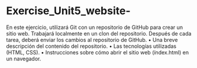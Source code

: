 # Exercise_Unit5_website-
En este ejercicio, utilizará Git con un repositorio de GitHub para crear un sitio web. Trabajará localmente en un clon del repositorio. Después de cada tarea, deberá enviar los cambios al repositorio de GitHub.
•	Una breve descripción del contenido del repositorio.
•	Las tecnologías utilizadas (HTML, CSS).
•	Instrucciones sobre cómo abrir el sitio web (índex.html) en un navegador.

